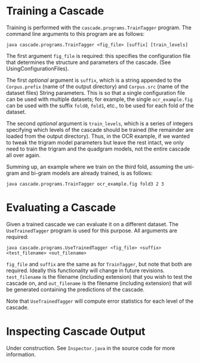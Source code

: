 # Training a Cascade #

Training is performed with the `cascade.programs.TrainTagger` program. The command line arguments to this program are as follows:
```
java cascade.programs.TrainTagger <fig_file> [suffix] [train_levels]
```
The first argument `fig_file` is required: this specifies the configuration file that determines the structure and parameters of the cascade. (See UsingConfigurationFiles).

The first _optional_ argument is `suffix`, which is a string appended to the `Corpus.prefix` (name of the output directory) and `Corpus.src` (name of the dataset files) String parameters. This is so that a single configuration file can be used with multiple datasets; for example, the single `ocr_example.fig` can be used with the suffix `fold0`, `fold1`, etc., to be used for each fold of the dataset.

The second _optional_ argument is `train_levels`, which is a series of integers specifying which levels of the cascade should be trained (the remainder are loaded from the output directory). Thus, in the OCR example, if we wanted to tweak the trigram model parameters but leave the rest intact, we only need to train the trigram and the quadgram models, not the entire cascade all over again.

Summing up, an example where we train on the third fold, assuming the uni-gram and bi-gram models are already trained, is as follows:

```
java cascade.programs.TrainTagger ocr_example.fig fold3 2 3
```

# Evaluating a Cascade #

Given a trained cascade we can evaluate it on a different dataset. The `UseTrainedTagger` program is used for this purpose.  All arguments are required:
```
java cascade.programs.UseTrainedTagger <fig_file> <suffix> <test_filename> <out_filename>
```
`fig_file` and `suffix` are the same as for `TrainTagger`, but note that both are required. Ideally this functionality will change in future revisions. `test_filename` is the filename (including extension) that you wish to test the cascade on, and `out_filename` is the filename (including extension) that will be generated containing the predictions of the cascade.

Note that `UseTrainedTagger` will compute error statistics for each level of the cascade.

# Inspecting Cascade Output #

Under construction. See `Inspector.java` in the source code for more information.